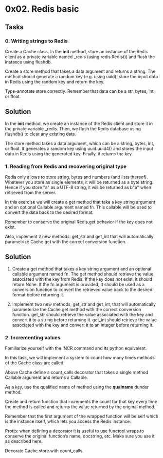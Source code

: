 # 0x02. Redis basic

## Tasks
### 0. Writing strings to Redis
Create a Cache class. In the __init__ method, store an instance of the Redis client as a private variable named _redis (using redis.Redis()) and flush the instance using flushdb.

Create a store method that takes a data argument and returns a string. The method should generate a random key (e.g. using uuid), store the input data in Redis using the random key and return the key.

Type-annotate store correctly. Remember that data can be a str, bytes, int or float.

## Solution
In the __init__ method, we create an instance of the Redis client and store it in the private variable _redis. Then, we flush the Redis database using flushdb() to clear any existing data.

The store method takes a data argument, which can be a string, bytes, int, or float. It generates a random key using uuid.uuid4() and stores the input data in Redis using the generated key. Finally, it returns the key.

### 1. Reading from Redis and recovering original type
Redis only allows to store string, bytes and numbers (and lists thereof). Whatever you store as single elements, it will be returned as a byte string. Hence if you store "a" as a UTF-8 string, it will be returned as b"a" when retrieved from the server.

In this exercise we will create a get method that take a key string argument and an optional Callable argument named fn. This callable will be used to convert the data back to the desired format.

Remember to conserve the original Redis.get behavior if the key does not exist.

Also, implement 2 new methods: get_str and get_int that will automatically parametrize Cache.get with the correct conversion function.

## Solution
1. Create a get method that takes a key string argument and an optional callable argument named fn. The get method should retrieve the value associated with the key from Redis. If the key does not exist, it should return None. If the fn argument is provided, it should be used as a conversion function to convert the retrieved value back to the desired format before returning it.

2. Implement two new methods, get_str and get_int, that will automatically parameterize the Cache.get method with the correct conversion function. get_str should retrieve the value associated with the key and convert it to a string before returning it. get_int should retrieve the value associated with the key and convert it to an integer before returning it.

### 2. Incrementing values
Familiarize yourself with the INCR command and its python equivalent.

In this task, we will implement a system to count how many times methods of the Cache class are called.

Above Cache define a count_calls decorator that takes a single method Callable argument and returns a Callable.

As a key, use the qualified name of method using the __qualname__ dunder method.

Create and return function that increments the count for that key every time the method is called and returns the value returned by the original method.

Remember that the first argument of the wrapped function will be self which is the instance itself, which lets you access the Redis instance.

Protip: when defining a decorator it is useful to use functool.wraps to conserve the original function’s name, docstring, etc. Make sure you use it as described here.

Decorate Cache.store with count_calls.
